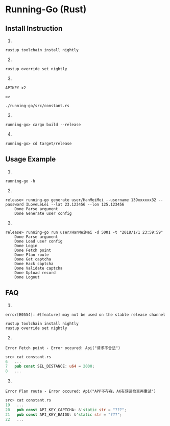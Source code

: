 # Running-Go (Rust)

## Install Instruction

1.

```
rustup toolchain install nightly
```

2.

```
rustup override set nightly
```

3.

```
APIKEY x2

=>

./running-go/src/constant.rs
```

3.

```
running-go> cargo build --release
```

4.

```
running-go> cd target/release
```

## Usage Example

1.

```
running-go -h
```

2.

```
release> running-go generate user/HanMeiMei --username 139xxxxxx32 --password ILoveLeLei --lat 23.123456 --lon 125.123456
    Done Parse argument
    Done Generate user config
```

3.

```
release> running-go run user/HanMeiMei -d 5001 -t "2018/1/1 23:59:59"
    Done Parse argument
    Done Load user config
    Done Login
    Done Fetch point
    Done Plan route
    Done Get captcha
    Done Hack captcha
    Done Validate captcha
    Done Upload record
    Done Logout
```

## FAQ

1.

```
error[E0554]: #[feature] may not be used on the stable release channel
```

```
rustup toolchain install nightly
rustup override set nightly
```

2.

```
Error Fetch point - Error occured: Api("请求不合法")
```

```rust
src> cat constant.rs
6   ...
7   pub const SEL_DISTANCE: u64 = 2000;
8   ...
```

3.

```
Error Plan route - Error occured: Api("APP不存在，AK有误请检查再重试")
```

```rust
src> cat constant.rs
19   ...
20   pub const API_KEY_CAPTCHA: &'static str = "???";
21   pub const API_KEY_BAIDU: &'static str = "???";
22   ...
```